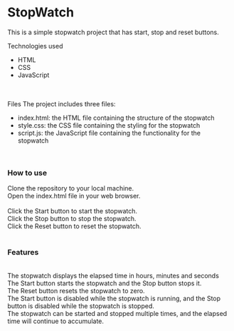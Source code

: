 # StopWatch
This is a simple stopwatch project that has start, stop and reset buttons.

Technologies used
<ul>
  <li>HTML</li>
    <li>CSS</li>
    <li>JavaScript</li>
</ul>
<br>
<br>Files
The project includes three files:
<ul>
  <li>index.html: the HTML file containing the structure of the stopwatch</li>
 <li>style.css: the CSS file containing the styling for the stopwatch</li>
 <li>script.js: the JavaScript file containing the functionality for the stopwatch</li>
</ul>
<br>
<h3>How to use</h3>
Clone the repository to your local machine.<br>
Open the index.html file in your web browser.<br><br>
Click the Start button to start the stopwatch.<br>
Click the Stop button to stop the stopwatch.<br>
Click the Reset button to reset the stopwatch.<br>
<br>
<h3>Features</h3>
<br>
The stopwatch displays the elapsed time in hours, minutes and seconds<br>
The Start button starts the stopwatch and the Stop button stops it.<br>
The Reset button resets the stopwatch to zero.<br>
The Start button is disabled while the stopwatch is running, and the Stop button is disabled while the stopwatch is stopped.<br>
The stopwatch can be started and stopped multiple times, and the elapsed time will continue to accumulate.<br>
